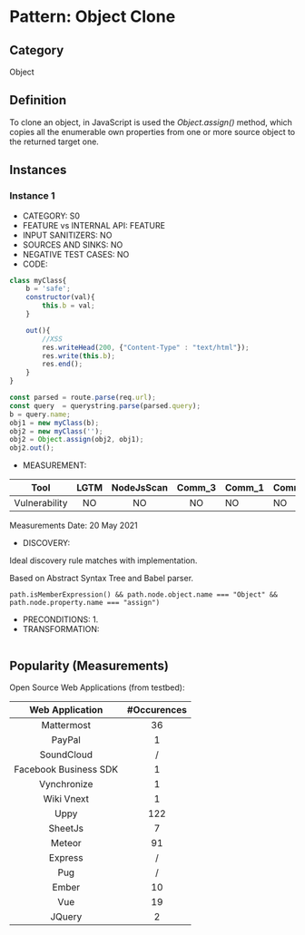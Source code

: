 # Pattern: Object Clone

## Category

Object

## Definition

To clone an object, in JavaScript is used the _Object.assign()_ method, which copies all the enumerable own properties from one or more source object to the returned target one.

## Instances

### Instance 1

- CATEGORY: S0
- FEATURE vs INTERNAL API: FEATURE
- INPUT SANITIZERS: NO
- SOURCES AND SINKS: NO
- NEGATIVE TEST CASES: NO
- CODE:

```javascript
class myClass{
	b = 'safe';
	constructor(val){
		this.b = val;
	}

	out(){
        //XSS
        res.writeHead(200, {"Content-Type" : "text/html"});
	    res.write(this.b);
        res.end();	
	}
}

const parsed = route.parse(req.url);
const query  = querystring.parse(parsed.query);
b = query.name;
obj1 = new myClass(b);
obj2 = new myClass('');
obj2 = Object.assign(obj2, obj1);
obj2.out(); 
```

- MEASUREMENT:

|     Tool      | LGTM | NodeJsScan | Comm_3 | Comm_1 | Comm_2 | Vulnerable |
| :-----------: | :--: | :--------: | :------: | ------- | --------- | ---------- |
| Vulnerability | NO   |       NO   |    NO   |      NO |     NO    |  YES      |
Measurements Date: 20 May 2021

- DISCOVERY:



Ideal discovery rule matches with implementation.

Based on Abstract Syntax Tree and Babel parser.

```
path.isMemberExpression() && path.node.object.name === "Object" && path.node.property.name === "assign")
```



- PRECONDITIONS:
   1.
- TRANSFORMATION:
```javascript
```
## Popularity (Measurements)

Open Source Web Applications (from testbed):

|    Web Application    | #Occurences |
| :-------------------: | :---------: |
|      Mattermost       |     36      |
|        PayPal         |      1      |
|      SoundCloud       |      /      |
| Facebook Business SDK |      1      |
|      Vynchronize      |      1      |
|      Wiki Vnext       |      1      |
|         Uppy          |     122     |
|        SheetJs        |      7      |
|        Meteor         |     91      |
|        Express        |      /      |
|          Pug          |      /      |
|         Ember         |     10      |
|          Vue          |     19      |
|        JQuery         |      2      |

